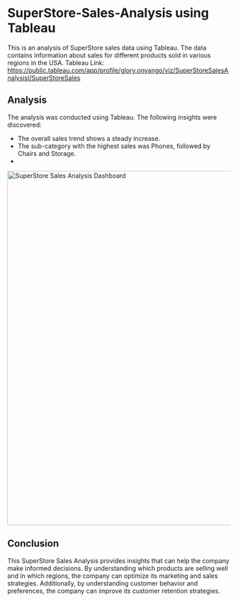 # SuperStore-Sales-Analysis using Tableau
This is an analysis of SuperStore sales data using Tableau. The data contains information about sales for different products sold in various regions in the USA.
Tableau Link: https://public.tableau.com/app/profile/glory.onyango/viz/SuperStoreSalesAnalysisI/SuperStoreSales

## Analysis
The analysis was conducted using Tableau. The following insights were discovered:
- The overall sales trend shows a steady increase.
- The sub-category with the highest sales was Phones, followed by Chairs and Storage.
- 
<img width="800" height="800" alt="SuperStore Sales Analysis Dashboard" src="https://github.com/GloryTrizza/SuperStore-Sales-Analysis/assets/77668194/a0781a6a-99b0-47c7-a7b4-dc5f27a85c17">


## Conclusion
This SuperStore Sales Analysis provides insights that can help the company make informed decisions. 
By understanding which products are selling well and in which regions, the company can optimize its marketing and sales strategies. Additionally, by understanding customer behavior and preferences, the company can improve its customer retention strategies.

